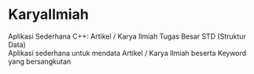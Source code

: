 # KaryaIlmiah
 Aplikasi Sederhana C++: Artikel / Karya Ilmiah Tugas Besar STD (Struktur Data) </br>
 Aplikasi sederhana untuk mendata Artikel / Karya Ilmiah beserta Keyword yang bersangkutan
